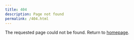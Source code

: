```yaml
---
title: 404
description: Page not found
permalink: /404.html
---
```


The requested page could not be found. Return to [homepage](https://inbo.github.io/craywatch/).
